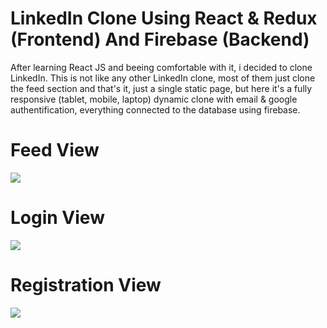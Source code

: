 # LinkedIn Clone Using React & Redux (Frontend) And Firebase (Backend)
After learning React JS and beeing comfortable with it, i decided to clone LinkedIn. This is not like any other LinkedIn clone, most of them just clone the feed section
and that's it, just a single static page, but here it's a fully responsive (tablet, mobile, laptop) dynamic clone with email & google authentification, everything connected to the database using firebase.
<br />
<h1>Feed View</h1>
<img src="https://user-images.githubusercontent.com/87146845/177407225-8953cc78-e048-4aee-8f5c-a044538bf784.png" />
<h1>Login View</h1>
<img src="https://user-images.githubusercontent.com/87146845/177406952-963a52fc-b03c-4fc7-997a-78a17bc31c13.png" />
<h1>Registration View</h1>
<img src="https://user-images.githubusercontent.com/87146845/177407052-0add8d4b-06ae-4d5a-b7a2-cbee33d549ba.png" />

